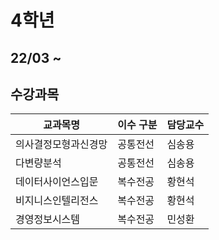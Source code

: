 # 4학년
## 22/03 ~

## 수강과목


|교과목명|이수 구분|담당교수|
|------|---|---|
|의사결정모형과신경망|공통전선|심송용|
|다변량분석|공통전선|심송용|
|데이터사이언스입문|복수전공|황현석|
|비지니스인텔리전스|복수전공|황현석|
|경영정보시스템|복수전공|민성환|
